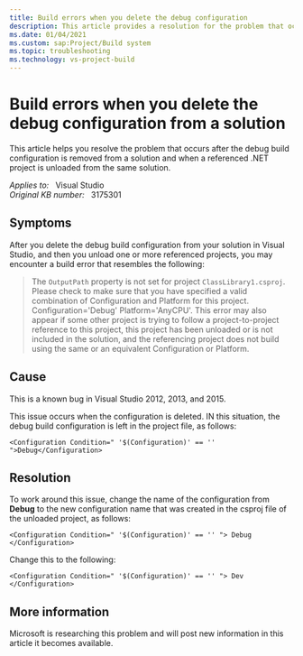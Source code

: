 ```yaml
---
title: Build errors when you delete the debug configuration
description: This article provides a resolution for the problem that occurs after the debug build configuration is removed from a solution and when a referenced .NET project is unloaded from the same solution.
ms.date: 01/04/2021
ms.custom: sap:Project/Build system
ms.topic: troubleshooting
ms.technology: vs-project-build
---
```

# Build errors when you delete the debug configuration from a solution

This article helps you resolve the problem that occurs after the debug build configuration is removed from a solution and when a referenced .NET project is unloaded from the same solution.

_Applies to:_ &nbsp; Visual Studio  
_Original KB number:_ &nbsp; 3175301

## Symptoms

After you delete the debug build configuration from your solution in Visual Studio, and then you unload one or more referenced projects, you may encounter a build error that resembles the following:

> The `OutputPath` property is not set for project `ClassLibrary1.csproj`. Please check to make sure that you have specified a valid combination of Configuration and Platform for this project. Configuration='Debug' Platform='AnyCPU'. This error may also appear if some other project is trying to follow a project-to-project reference to this project, this project has been unloaded or is not included in the solution, and the referencing project does not build using the same or an equivalent Configuration or Platform.

## Cause

This is a known bug in Visual Studio 2012, 2013, and 2015.

This issue occurs when the configuration is deleted. IN this situation, the debug build configuration is left in the project file, as follows:

`<Configuration Condition=" '$(Configuration)' == '' ">Debug</Configuration>`

## Resolution

To work around this issue, change the name of the configuration from **Debug** to the new configuration name that was created in the csproj file of the unloaded project, as follows:

`<Configuration Condition=" '$(Configuration)' == '' "> Debug </Configuration>`

Change this to the following:

`<Configuration Condition=" '$(Configuration)' == '' "> Dev </Configuration>`

## More information

Microsoft is researching this problem and will post new information in this article it becomes available.
